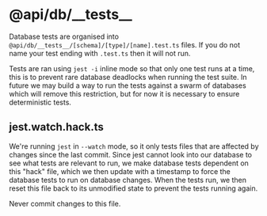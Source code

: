 # @api/db/\_\_tests\_\_

Database tests are organised into
`@api/db/__tests__/[schema]/[type]/[name].test.ts` files. If you do not name
your test ending with `.test.ts` then it will not run.

Tests are ran using `jest -i` inline mode so that only one test runs at a time,
this is to prevent rare database deadlocks when running the test suite. In
future we may build a way to run the tests against a swarm of databases which
will remove this restriction, but for now it is necessary to ensure
deterministic tests.

## jest.watch.hack.ts

We're running `jest` in `--watch` mode, so it only tests files that are affected
by changes since the last commit. Since jest cannot look into our database to
see what tests are relevant to run, we make database tests dependent on this
"hack" file, which we then update with a timestamp to force the database tests
to run on database changes. When the tests run, we then reset this file back to
its unmodified state to prevent the tests running again.

Never commit changes to this file.
